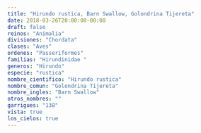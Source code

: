 ```yaml
---
title: "Hirundo rustica, Barn Swallow, Golondrina Tijereta"
date: 2018-03-26T20:00:00-00:00
draft: false
reinos: "Animalia"
divisiones: "Chordata"
clases: "Aves"
ordenes: "Passeriformes"
familias: "Hirundinidae "
generos: "Hirundo"
especie: "rustica"
nombre_cientifico: "Hirundo rustica"
nombre_comun: "Golondrina Tijereta"
nombre_ingles: "Barn Swallow"
otros_nombres: ""
garrigues: "138"
vista: true
los_cielos: true
---
```

